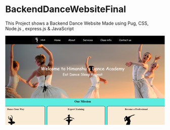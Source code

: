 # BackendDanceWebsiteFinal
This Project shows a Backend Dance Website Made using Pug, CSS, Node.js , express.js &amp; JavaScript

![Image](https://github.com/astroboyhimanshu/BackendDanceWebsiteFinal/raw/main/Untitled%20design%20(10).png)
